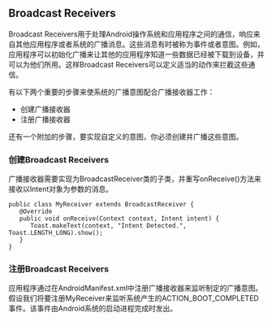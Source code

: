 ## Broadcast Receivers
Broadcast Receivers用于处理Android操作系统和应用程序之间的通信，响应来自其他应用程序或者系统的广播消息。这些消息有时被称为事件或者意图。例如，应用程序可以初始化广播来让其他的应用程序知道一些数据已经被下载到设备，并可以为他们所用。这样Broadcast Receivers可以定义适当的动作来拦截这些通信。  
  
有以下两个重要的步骤来使系统的广播意图配合广播接收器工作：
- 创建广播接收器
- 注册广播接收器
  
还有一个附加的步骤，要实现自定义的意图，你必须创建并广播这些意图。
### 创建Broadcast Receivers
广播接收器需要实现为BroadcastReceiver类的子类，并重写onReceive()方法来接收以Intent对象为参数的消息。
```
public class MyReceiver extends BroadcastReceiver {
   @Override
   public void onReceive(Context context, Intent intent) {
      Toast.makeText(context, "Intent Detected.", Toast.LENGTH_LONG).show();
   }
}
```
### 注册Broadcast Receivers
应用程序通过在AndroidManifest.xml中注册广播接收器来监听制定的广播意图。假设我们将要注册MyReceiver来监听系统产生的ACTION_BOOT_COMPLETED事件。该事件由Android系统的启动进程完成时发出。
